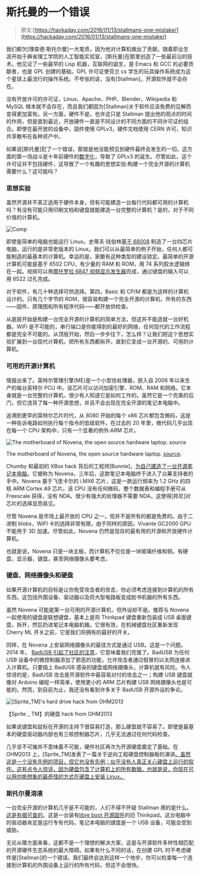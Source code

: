 # 斯托曼的一个错误

> 原文:[https://hackaday.com/2016/01/13/stallmans-one-mistake/](https://hackaday.com/2016/01/13/stallmans-one-mistake/)

我们都欠[理查德·斯托尔曼]一大笔债，因为他对计算机做出了贡献。随着职业生涯开始于麻省理工学院的人工智能实验室，[斯托曼]在那里创造了一些最前沿的技术。他见证了一些最早的 Lisp 机器，互联网的诞生，是 Emacs 和 GCC 的必要贡献者，也是 GPL 创建的基础，GPL 许可证使芬兰 cs 学生的玩具操作系统成为这个星球上最流行的操作系统。不夸张的说，没有[Stallman]，开源软件就不会存在。

没有开放许可的许可证，Linux、Apache、PHP、Blender、Wikipedia 和 MySQL 根本就不会存在，而且我们都因为[Stallman]关于软件应该免费的见解而变得更加富有。另一方面，硬件不是。也许这只是 Stallman 提出他的观点的时间的作用，但是直到最近，开放硬件一直是不同设计的不同方面的不同许可证的组合。即使在最开放的设备中，固件使用 GPLv3，硬件文档使用 CERN 许可，知识共享散布在各种资产中。

如果说[斯托曼]犯了一个错误，那就是他没能预见到硬件最终会发生的一切。这方面的第一场战斗是十年前硬件的[数字化](https://en.wikipedia.org/wiki/Tivoization)，导致了 GPLv3 的诞生。尽管如此，这个许可证并不包括硬件，这导致了一个有趣的思想实验:构建一个完全开源的计算机需要什么？这可能吗？

### 思想实验

虽然开源并不真正适用于硬件本身，但有可能建造一台每行代码都可用的计算机吗？有没有可能只用印刷文档和键盘就能建造一台完整的计算机？是的，对于不同价值的计算机。

![Comp](../Images/5de3c6e024b593c681fd309178ed9437.png)

即使是简单的电脑也能运行 Linux。史蒂夫·钱伯林[基于 68008](http://www.bigmessowires.com/68-katy/) 制造了一台四芯片电脑，运行的是非常老版本的 Linux。我们可以从最简单的例子开始，任何人都可能制造的最基本的计算机。幸运的是，家酿有这种类型的建设锁定。最简单的开源计算机可能是基于 6502 CPU，有少量的 RAM 和 ROM，用 74 系列胶水逻辑绑在一起。视频可以用[摩托罗拉 6847 视频显示发生器](https://en.wikipedia.org/wiki/Motorola_6847)完成，通过键盘的输入可以用 6522 过孔完成。

对于软件，有几十种选择可供选择。第四，Basic 和 CP/M 都是为这样的计算机设计的。只有几个字节的 ROM，很容易构建一个完全开源的计算机，所有的东西——固件、原理图和所有程序代码——都开放供检查。

从底层开始是构建一台完全开源的计算机的简单方法，但这并不能造就一台好机器。WiFi 是不可能的，串行端口是你能得到的最好的网络，任何现代的工作流程都是完全不可能的。从顶层开始，然后一步步往下，怎么样？让我们把这个思想实验扩展到一台现代计算机，把所有东西都拆开，直到它变成一台开源的、可用的计算机。

### 可用的开源计算机

情报出来了。英特尔管理引擎(ME)是一个小型协处理器，嵌入自 2006 年以来生产的每台英特尔 PCU 中。该芯片可以访问加密引擎、ROM、RAM 和网络。它本身就是一台完整的计算机，很少有人知道它是如何工作的。虽然它是一个完美的后门，但它违背了每一种开源思想，并且不会出现在完全开源的笔记本电脑中。

追溯到更早的英特尔芯片时代，从 8080 开始的每个 x86 芯片都包含微码，这是一种告诉电路如何执行每个指令的低级软件。在过去的 20 年里，微代码几乎出现在每一个 CPU 架构中，只有一个显著的例外:ARM 芯片。

![The motherboard of Novena, the open source hardware laptop. source](../Images/03e8b55eaa19ed1083f0b27c9df97448.png)

The motherboard of Novena, the open source hardware laptop. [source](https://commons.wikimedia.org/wiki/File:Novena_laptop_motherboard.jpg).

Chumby 和最初的 XBox hack 背后的工程师[Bunnie]，[为自己建造了一台开源笔记本电脑](http://hackaday.com/2012/12/16/bunnie-builds-a-laptop-for-himself-hopefully-us/)。它被称为 Novena，三年后，这款笔记本电脑终于进入了众筹支持者的手中。Novena 基于飞思卡尔的 i.MX6 芯片，这是一款运行频率为 1.2 GHz 的四核 ARM Cortex A9 芯片。该 CPU 没有任何微码，整个数据表和编程手册可从 Freescale 获得，没有 NDA。很少有强大的处理器不需要 NDA，这使得[邦尼]对芯片的选择显而易见。

尽管 Novena 是市场上最开放的 CPU 之一，但并不是所有的都是免费的。由于二进制 blobs，WiFI 卡的选择非常有限，由于同样的原因，Vivante GC2000 GPU 不能用于 3D 加速。尽管如此，Novena 仍然是现存的最有用的开源和开放硬件计算机。

也就是说，Novena 只是一块主板，而计算机不仅仅是一块玻璃纤维和铜。有硬盘，显示器，键盘，甚至网络摄像头要考虑。

### 键盘、网络摄像头和硬盘

如果开源计算机的目标是让你免受攻击者的攻击，你必须考虑连接到计算机的所有东西。这包括外围设备、驱动器以及将大型电路板变成脸书机器的所有东西。

虽然 Novena 可能是第一台可用的开源计算机，但外设却不是。推荐与 Novena 一起使用的键盘是联想键盘，基本上是将 Thinkpad 键盘重新包装成 USB 桌面键盘，拆开，然后扔进笔记本电脑机箱。它很有效，在机械键盘社区重新发现 Cherry ML 开关之前，它是我们将拥有的最好的开关。

同样，在 Novena 上安装网络摄像头的最佳方式是通过 USB。这是一个问题。2014 年， [BadUSB 引起了社区的注意](http://hackaday.com/2014/10/05/badusb-means-were-all-screwed/)，它意味着我们完蛋了。BadUSB 为任何 USB 设备中的微控制器添加了邪恶的功能，允许攻击者通过假冒的以太网连接进入计算机。只要插上 BadUSB 感染的键盘或网络摄像头，计算机就有风险。令人惊讶的是，BadUSB 攻击是开源软件中最容易对付的攻击之一；构建 USB 键盘就像对 Arduino 编程一样简单，使用更小的 ARM 芯片构建 USB 网络摄像头也是可能的。然而，到目前为止，我还没有看到许多关于 BadUSB 开源外设的争论。

![[Sprite_TM]'s hard drive hack from OHM2013](../Images/345db31d1fd2ca7ad7a71b76b94c35cf.png)

【Sprite _ TM】的硬盘 hack from OHM2013

如果说键盘和鼠标在开源的主持下很容易打造，那么硬盘就不容易了。即使是最基本的硬盘驱动器内部也有三核控制器芯片，几乎无法通过任何代码检查。

几乎坚不可摧并不意味着不可能，硬件社区再次为开源硬盘奠定了基础。在 OHM2013 上，[Sprite_TM]发表了一篇关于逆向工程硬盘控制器板的演讲[。虽然这是一个没有先例的项目，但它也没有先例；似乎没有人真正关心硬盘上运行的软件。这有点令人惊讶，因为硬盘包含了计算机上的所有数据。也就是说，你现在可以用你能想象的最奇怪的方式在硬盘上安装 Linux。](http://hackaday.com/2013/08/02/sprite_tm-ohm2013-talk-hacking-hard-drive-controller-chips/)

### 斯托尔曼溶液

一台完全开源的计算机几乎是不可能的，人们不得不怀疑 Stallman 用的是什么。[这是有据可查的](https://stallman.org/stallman-computing.html)。这是一台装有[libre boot 开源固件](https://libreboot.org/)的旧 Thinkpad。这台电脑中的驱动器肯定是运行专有代码，笔记本电脑的键盘是一个 USB 设备，可能会受到威胁。

无论从哪方面来看，这都不是一个理想的解决方案，这是与开源软件多样性相匹配的开源硬件生态系统的最大障碍。如果有什么不同的话，在创建 GPL 时不考虑硬件是[Stallman]的一个错误。我们最终会达到这样一个地步，你可以检查每一个连接到计算机的外围设备上运行的所有代码，但这不会很快。